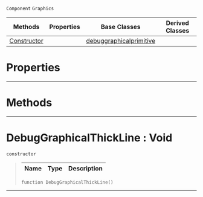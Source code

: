  `Component` `Graphics`



|Methods|Properties|Base Classes|Derived Classes|
|---|---|---|---|
|[ Constructor](https://github.com/ZilchEngine/ZilchDocs/blob/master/code_reference/class_reference/debuggraphicalthickline.md#debuggraphicalthickline)| |[debuggraphicalprimitive](https://github.com/ZilchEngine/ZilchDocs/blob/master/code_reference/class_reference/debuggraphicalprimitive.md)| |


 #  Properties


---  
 #  Methods


---  
 #  DebugGraphicalThickLine : Void

 `constructor`

> 
> |Name|Type|Description|
> |---|---|---|
> ``` lang=cpp, name=Nada
> function DebugGraphicalThickLine()
> ``` 


---  
 

 